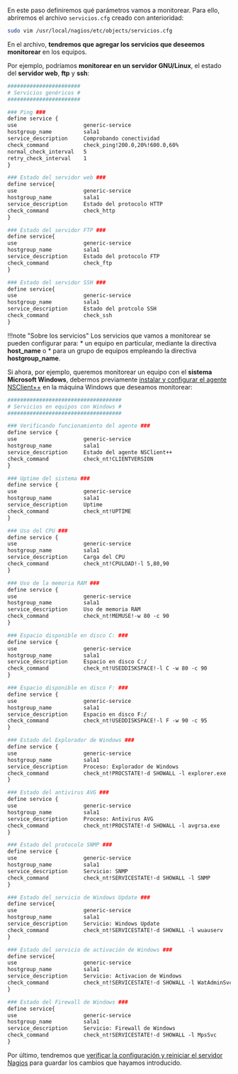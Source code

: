 En este paso definiremos qué parámetros vamos a monitorear. Para ello, abriremos el archivo `servicios.cfg` creado con anterioridad: 

```bash
sudo vim /usr/local/nagios/etc/objects/servicios.cfg
```

En el archivo, **tendremos que agregar los servicios que deseemos monitorear** en los equipos. 

Por ejemplo, podríamos **monitorear en un servidor GNU/Linux**, el estado del **servidor web**, **ftp** y **ssh**: 

```apache
#######################
# Servicios genéricos #
#######################

### Ping ###
define service {
use						generic-service
hostgroup_name			sala1
service_description		Comprobando conectividad
check_command			check_ping!200.0,20%!600.0,60%
normal_check_interval	5
retry_check_interval	1
} 

### Estado del servidor web ###
define service{
use						generic-service
hostgroup_name			sala1
service_description		Estado del protocolo HTTP
check_command			check_http
}

### Estado del servidor FTP ###
define service{
use						generic-service		
hostgroup_name			sala1
service_description		Estado del protocolo FTP
check_command			check_ftp
}

### Estado del servidor SSH ###
define service{
use						generic-service
hostgroup_name			sala1
service_description		Estado del protcolo SSH
check_command			check_ssh
}
```

!!!note "Sobre los servicios"
	Los servicios que vamos a monitorear se pueden configurar para:
	  * un equipo en particular, mediante la directiva **host_name** o
	  * para un grupo de equipos empleando la directiva **hostgroup_name**.


Si ahora, por ejemplo, queremos monitorear un equipo con el **sistema Microsoft Windows**, debermos previamente [instalar y configurar el agente NSClient++](nsclient/#instalacion-de-nsclient) en la máquina Windows que deseamos monitorear:

```apache
####################################
# Servicios en equipos con Windows #
####################################

### Verificando funcionamiento del agente ###
define service {
use						generic-service
hostgroup_name			sala1
service_description		Estado del agente NSClient++
check_command			check_nt!CLIENTVERSION
} 

### Uptime del sistema ###
define service {
use						generic-service
hostgroup_name			sala1
service_description		Uptime
check_command			check_nt!UPTIME
} 

### Uso del CPU ###
define service {
use						generic-service
hostgroup_name			sala1
service_description		Carga del CPU
check_command			check_nt!CPULOAD!-l 5,80,90
} 

### Uso de la memoria RAM ###
define service {
use						generic-service
hostgroup_name			sala1
service_description		Uso de memoria RAM
check_command			check_nt!MEMUSE!-w 80 -c 90
} 

### Espacio disponible en disco C: ###
define service {
use						generic-service
hostgroup_name			sala1
service_description		Espacio en disco C:/
check_command			check_nt!USEDDISKSPACE!-l C -w 80 -c 90
} 

### Espacio disponible en disco F: ###
define service {
use						generic-service
hostgroup_name			sala1
service_description		Espacio en disco F:/
check_command			check_nt!USEDDISKSPACE!-l F -w 90 -c 95
} 

### Estado del Explorador de Windows ###
define service {
use						generic-service
hostgroup_name			sala1
service_description		Proceso: Explorador de Windows
check_command			check_nt!PROCSTATE!-d SHOWALL -l explorer.exe
} 

### Estado del antivirus AVG ###
define service {
use						generic-service
hostgroup_name			sala1
service_description		Proceso: Antivirus AVG
check_command			check_nt!PROCSTATE!-d SHOWALL -l avgrsa.exe
} 

### Estado del protocolo SNMP ###
define service {
use						generic-service
hostgroup_name			sala1
service_description		Servicio: SNMP
check_command			check_nt!SERVICESTATE!-d SHOWALL -l SNMP
} 

### Estado del servicio de Windows Update ###
define service{
use						generic-service
hostgroup_name			sala1
service_description		Servicio: Windows Update
check_command			check_nt!SERVICESTATE!-d SHOWALL -l wuauserv
} 

### Estado del servicio de activación de Windows ###
define service{
use						generic-service
hostgroup_name			sala1
service_description		Servicio: Activacion de Windows
check_command			check_nt!SERVICESTATE!-d SHOWALL -l WatAdminSvc
} 

### Estado del Firewall de Windows ###
define service{
use						generic-service
hostgroup_name			sala1
service_description		Servicio: Firewall de Windows
check_command			check_nt!SERVICESTATE!-d SHOWALL -l MpsSvc
} 
```


Por último, tendremos que [verificar la configuración y reiniciar el servidor Nagios](configuracion/#verificando-la-configuracion-y-reiniciando-nagios) para guardar los cambios que hayamos introducido.